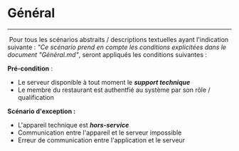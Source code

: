 # Général

------

​	Pour tous les scénarios abstraits / descriptions textuelles ayant l'indication suivante : *"Ce scénario prend en compte les conditions explicitées dans le document "Général.md"*, seront appliqués les conditions suivantes :

**Pré-condition** :

- Le serveur disponible à tout moment le ***support technique***
- Le membre du restaurant est authentfié au système par son rôle / qualification







**Scénario d'exception :**

- L'appareil technique est ***hors-service***
- Communication entre l'appareil et le serveur impossible
- Erreur de communication entre l'application et le serveur

